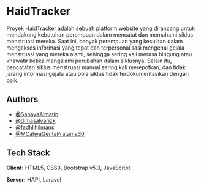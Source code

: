 
# HaidTracker

Proyek HaidTracker adalah sebuah platform website yang dirancang untuk mendukung kebutuhan perempuan dalam mencatat dan memahami siklus menstruasi mereka. Saat ini, banyak perempuan yang kesulitan dalam mengakses informasi yang tepat dan terpersonalisasi mengenai gejala menstruasi yang mereka alami, sehingga sering kali merasa bingung atau khawatir ketika mengalami perubahan dalam siklusnya. Selain itu, pencatatan siklus menstruasi manual sering kali merepotkan, dan tidak jarang informasi gejala atau pola siklus tidak terdokumentasikan dengan baik.


## Authors

- [@SanayaAlmatin](https://github.com/SanayaAlmatin)
- [@dimasalvarizk](https://github.com/dimasalvarizk)
- [@fadhlihilmans](https://github.com/fadhlihilmans)
- [@MCahyaGentaPratama30](https://github.com/MCahyaGentaPratama30)


## Tech Stack

**Client:** HTML5, CSS3, Bootstrap v5.3, JavaScript

**Server:** HAPI, Laravel

